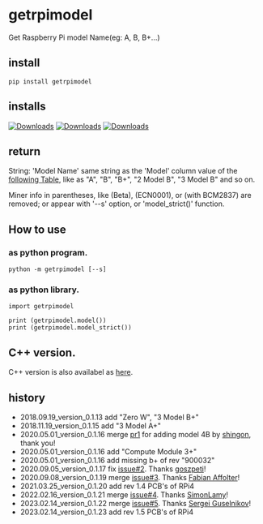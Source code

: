 # getrpimodel
Get Raspberry Pi model Name(eg: A, B, B+...)

## install

```bash:
pip install getrpimodel
```
## installs
[![Downloads](https://pepy.tech/badge/getrpimodel)](https://pepy.tech/project/getrpimodel)
[![Downloads](https://pepy.tech/badge/getrpimodel/month)](https://pepy.tech/project/getrpimodel)
[![Downloads](https://pepy.tech/badge/getrpimodel/week)](https://pepy.tech/project/getrpimodel)

## return
String: 'Model Name' same string as the 'Model' column value of the [following Table](http://elinux.org/RPi_HardwareHistory), like as "A", "B", "B+", "2 Model B", "3 Model B" and so on.

Miner info in parentheses, like (Beta), (ECN0001), or (with BCM2837) are removed; or appear with '--s' option, or 'model_strict()' function.

## How to use 
### as python program.

```bash:
python -m getrpimodel [--s] 
```

### as python library.

```python:
import getrpimodel

print (getrpimodel.model())
print (getrpimodel.model_strict())
```

## C++ version.
C++ version is also availabel as [here](https://github.com/UedaTakeyuki/GetRPimodel_cpp/blob/master/README.md).

## history
- 2018.09.19_version_0.1.13  add "Zero W", "3 Model B+"
- 2018.11.19_version_0.1.15  add "3 Model A+"
- 2020.05.01_version_0.1.16  merge [pr1](https://github.com/UedaTakeyuki/getrpimodel/pull/1) for adding model 4B by [shingon](https://github.com/shingon), thank you!
- 2020.05.01_version_0.1.16  add "Compute Module 3+"
- 2020.05.01_version_0.1.16  add missing b+ of rev "900032"
- 2020.09.05_version_0.1.17  fix [issue#2](https://github.com/UedaTakeyuki/getrpimodel/issues/2). Thanks [goszpeti](https://github.com/goszpeti)!
- 2020.09.08_version_0.1.19  merge [issue#3](https://github.com/UedaTakeyuki/getrpimodel/issues/3). Thanks [Fabian Affolter](https://github.com/fabaff)!
- 2021.03.25_version_0.1.20  add rev 1.4 PCB's of RPi4
- 2022.02.16_version_0.1.21  merge [issue#4](https://github.com/UedaTakeyuki/getrpimodel/issues/4). Thanks [SimonLamy](https://github.com/SimonLamy)!
- 2023.02.14_version_0.1.22  merge [issue#5](https://github.com/UedaTakeyuki/getrpimodel/issues/5). Thanks [Sergei Guselnikov](https://github.com/arietis)!
- 2023.02.14_version_0.1.23  add rev 1.5 PCB's of RPi4